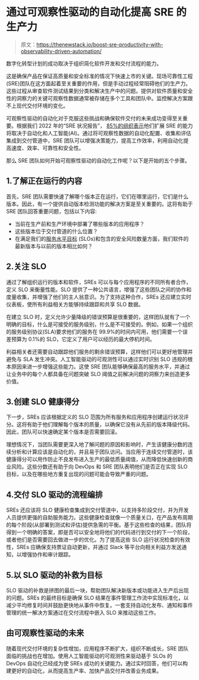 # 通过可观察性驱动的自动化提高 SRE 的生产力

> 原文：<https://thenewstack.io/boost-sre-productivity-with-observability-driven-automation/>

数字化转型计划的成功取决于组织简化软件开发和交付流程的能力。

这是确保产品在保证高质量和安全标准的情况下快速上市的关键。现场可靠性工程(SRE)团队在这方面起着至关重要的作用，但是手动过程经常阻碍他们的生产力。这些过程从审查软件测试结果到分类和解决生产中的问题。提供对软件质量和安全性的洞察力的关键可观察性数据通常被存储在多个工具和团队中。监控解决方案跟不上现代交付环境的变化。

可观察性驱动的自动化对于克服这些挑战和确保软件交付的未来成功变得至关重要。根据我们 2022 年的“SRE 状况报告”， [85%的组织表示](https://www.dynatrace.com/info/sre-report/)他们扩展 SRE 的能力将取决于自动化和人工智能(AI)。通过将可观察性数据的自动化配置、收集和评估集成到交付管道中，SRE 团队可以增强决策能力，提高工作效率，利用自动化提高速度、效率、可靠性和安全性。

那么 SRE 团队如何开始可观察性驱动的自动化工作呢？以下是开始的五个步骤。

## 1.了解正在运行的内容

首先，SRE 团队需要快速了解哪个版本正在运行，它们在哪里运行，它们是什么版本。因此，有一个提供自动版本检测功能的解决方案是至关重要的。这将有助于 SRE 团队回答重要问题，包括以下内容:

*   当前在生产前和生产环境中部署了哪些版本的应用程序？
*   这些版本位于交付管道的什么位置？
*   在满足我们的[服务水平目标](https://shop.lululemon.com/p/skirts-and-dresses-skirts/Peek-Pleat-High-Rise-Tennis-Skirt/_/prod11380263?color=58292&sz=0) (SLOs)和包含的安全风险数量方面，我们软件的最新版本与以前的版本相比如何？

## 2.关注 SLO

通过了解组织运行的版本和软件，SREs 可以与每个应用程序的不同所有者合作，定义 SLO 来衡量性能。SLO 提供了一种公共语言，增强了这些团队之间的协作和度量收集，并增强了他们的主人翁意识。为了支持这种合作，SREs 还应建立实时仪表板，使所有利益相关方能够持续跟踪和共享 SLO 数据。

在建立 SLO 时，定义允许少量降级的错误预算是很重要的，这样团队就有了一个明确的目标，什么是可接受的服务级别，什么是不可接受的。例如，如果一个组织的服务级别协议(SLA)要求他们的服务在 99.9%的时间内可用，他们需要一个误差预算为 0.1%的 SLO，它定义了用户可以经历的最大停机时间。

利益相关者还需要自动跟踪他们服务的剩余错误预算，这样他们可以更好地管理并避免与 SLA 发生冲突。人工智能驱动的可观测性可以通过实时识别 SLO 违规的根本原因来进一步增强这些能力。这使 SRE 团队能够确保最高的服务水平，并通过让业务中的每个人都具备在问题突破 SLO 阈值之前解决问题的洞察力来创造更多价值。

## 3.创建 SLO 健康得分

下一步，SREs 应该根据定义的 SLO 范围为所有服务和应用程序创建运行状况评分。这将有助于他们理解每个版本的质量，以确保它没有从先前的版本降级代码。因此，团队可以快速确定某个版本是否需要回滚。

理想情况下，当团队需要更深入地了解问题的原因和影响时，产生该健康分数的连续分析和计算应该是自动化的，并且易于团队访问。当应用于连续交付管道时，该健康得分可以用作防止不良发布进入生产的最低质量阈值，从而降低快速创新的商业风险。这些分数还有助于向 DevOps 和 SRE 团队表明他们是否正在实现 SLO 目标，以及在哪些地方重复出现的问题可能会导致严重的问题。

## 4.交付 SLO 驱动的流程编排

SREs 还应该将 SLO 健康检查集成到交付管道中，以支持多阶段交付，并为开发人员提供更强的自助服务能力。这些健康检查就像一个质量关口，在产品发布周期的每个阶段(从部署到测试和评估)提供急需的平衡。基于这些检查的结果，团队将得到一个明确的答案，即是否可以安全地将他们的代码进行到交付的下一个阶段，或者他们是否需要回去做进一步的优化。为了提高这些 SLO 运行状况检查的有效性，SREs 应确保支持票证自动更新，并通过 Slack 等平台向相关利益方发送通知，以增强协作和审计跟踪。

## 5.以 SLO 驱动的补救为目标

SLO 驱动的补救是拼图的最后一块，帮助团队解决新版本或功能进入生产后出现的问题。SREs 的最终目标是确保 SLO 结果在事件管理工作流中实现标准化，以减少平均修复时间并鼓励更快地从事件中恢复。一套支持自动化发布、通知和事件管理的统一解决方案通过在交付流程中嵌入 SLO 来推动这些工作。

## 由可观察性驱动的未来

随着现代交付环境的复杂性增加，应用程序不断扩大，组织不断成长，SRE 团队面临的挑战也在增加。使用人工智能驱动的可观测性来驱动基于 SLOs 的 DevOps 自动化已经成为使 SREs 成功的关键能力。通过实时回答，他们可以构建更好的自动化，从而提高生产率、加快产品交付并改善业务成果。

<svg xmlns:xlink="http://www.w3.org/1999/xlink" viewBox="0 0 68 31" version="1.1"><title>Group</title> <desc>Created with Sketch.</desc></svg>